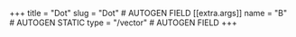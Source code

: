 +++
title = "Dot"
slug = "Dot" # AUTOGEN FIELD
[[extra.args]]
name = "B" # AUTOGEN STATIC
type = "/vector" # AUTOGEN FIELD
+++
